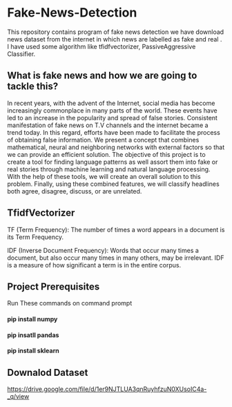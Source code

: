 # Fake-News-Detection

This repository contains program of fake news detection we have download news dataset from the internet in which news are labelled as fake and real . I have used some algorithm like  tfidfvectorizer, PassiveAggressive Classifier.

## What is fake news and how we are going to tackle this?

In recent years, with the advent of the Internet, social media has become increasingly commonplace in many parts of the world. These events have led to an increase in the popularity and spread of false stories. Consistent manifestation of fake news on T.V channels and the internet became a trend today. In this regard, efforts have been made to facilitate the process of obtaining false information. We present a concept that combines mathematical, neural and neighboring networks with external factors so that we can provide an efficient solution. The objective of this project is to create a tool for finding language patterns as well assort them into fake or real stories through machine learning and natural language processing. With the help of these tools, we will create an overall solution to this problem. Finally, using these combined features, we will classify headlines both agree, disagree, discuss, or are unrelated.


## TfidfVectorizer

TF (Term Frequency): The number of times a word appears in a document is its Term Frequency.

IDF (Inverse Document Frequency): Words that occur many times a document, but also occur many times in many others, may be irrelevant. IDF is a measure of how significant a term is in the entire corpus.


## Project Prerequisites

Run These commands on command prompt
#### pip install numpy
#### pip insatll pandas 
#### pip install sklearn

## Downalod Dataset

https://drive.google.com/file/d/1er9NJTLUA3qnRuyhfzuN0XUsoIC4a-_q/view
